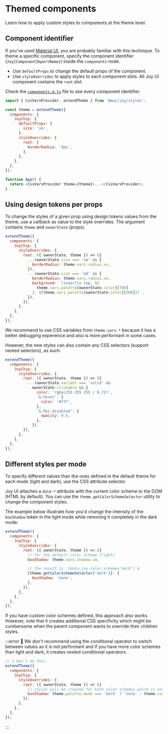 # Themed components

<p class="description">Learn how to apply custom styles to components at the theme level.</p>

<!-- This page should answer: -->
<!-- How to customize a component -->
<!-- How to target specific prop -->

## Component identifier

If you've used [Material UI](/material-ui/customization/theme-components/), you are probably familiar with this technique. To theme a specific component, specify the component identifier (`Joy{ComponentImportName}`) inside the `components` node.

- Use `defaultProps` to change the default props of the component.
- Use `styleOverrides` to apply styles to each component slots. All Joy UI component contains the `root` slot.

Check the [`components.d.ts`](https://github.com/mui/material-ui/blob/master/packages/mui-joy/src/styles/components.d.ts#L58) file to see every component identifier.

```js
import { CssVarsProvider, extendTheme } from '@mui/joy/styles';

const theme = extendTheme({
  components: {
    JoyChip: {
      defaultProps: {
        size: 'sm',
      },
      styleOverrides: {
        root: {
          borderRadius: '4px',
        },
      },
    },
  },
});

function App() {
  return <CssVarsProvider theme={theme}>...</CssVarsProvider>;
}
```

## Using design tokens per props

To change the styles of a given prop using design tokens values from the theme, use a callback as value to the style overrides. The argument contains `theme` and `ownerState` (props).

```js
extendTheme({
  components: {
    JoyChip: {
      styleOverrides: {
        root: ({ ownerState, theme }) => ({
          ...(ownerState.size === 'sm' && {
            borderRadius: theme.vars.radius.xs,
          }),
          ...(ownerState.size === 'md' && {
            borderRadius: theme.vars.radius.sm,
            background: `linear(to top, ${
              theme.vars.palette[ownerState.color][700]
            }, ${theme.vars.palette[ownerState.color][500]})`,
          }),
        }),
      },
    },
  },
});
```

We recommend to use CSS variables from `theme.vars.*` because it has a better debugging experience and also is more performant in some cases.

However, the new styles can also contain any CSS selectors (support nested selectors), as such:

```js
extendTheme({
  components: {
    JoyChip: {
      styleOverrides: {
        root: ({ ownerState, theme }) => ({
          ...(ownerState.variant === 'solid' &&
            ownerState.clickable && {
              color: 'rgba(255 255 255 / 0.72)',
              '&:hover': {
                color: '#fff',
              },
              '&.Mui-disabled': {
                opacity: 0.6,
              },
            }),
        }),
      },
    },
  },
});
```

## Different styles per mode

To specify different values than the ones defined in the default theme for each mode (light and dark), use the CSS attribute selector.

Joy UI attaches a `data-*` attribute with the current color scheme to the DOM (HTML by default). You can use the `theme.getColorSchemeSelector` utility to change the component styles.

The example below illustrate how you'd change the intensity of the `boxShadow` token in the light mode while removing it completely in the dark mode:

```js
extendTheme({
  components: {
    JoyChip: {
      styleOverrides: {
        root: ({ ownerState, theme }) => ({
          // for the default color scheme (light)
          boxShadow: theme.vars.shadow.sm,

          // the result is `[data-joy-color-scheme="dark"] &`
          [theme.getColorSchemeSelector('dark')]: {
            boxShadow: 'none',
          },
        }),
      },
    },
  },
});
```

If you have custom color schemes defined, this approach also works. However, note that it creates additional CSS specificity which might be cumbersome when the parent component wants to override their children styles.

:::error 🚨 We don't recommend using the conditional operator to switch between values as it is not performant and if you have more color schemes than light and dark, it creates nested conditional operators.

```js
// 🚫 Don't do this
extendTheme({
  components: {
    JoyChip: {
      styleOverrides: {
        root: ({ ownerState, theme }) => ({
          // styles will be created for both color schemes which is not performant
          boxShadow: theme.palette.mode === 'dark' ? 'none' : theme.vars.shadow.sm,
        }),
      },
    },
  },
});
```

:::

<!-- ## Examples -->
